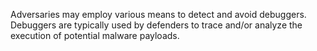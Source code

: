 Adversaries may employ various means to detect and avoid debuggers. Debuggers are typically used by defenders to trace and/or analyze the execution of potential malware payloads.